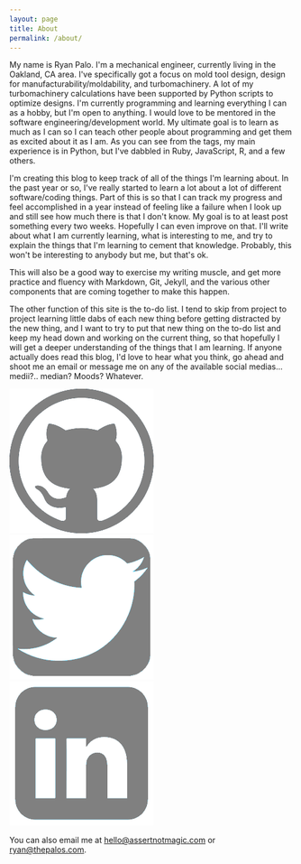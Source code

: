 ```yaml
---
layout: page
title: About
permalink: /about/
---
```


My name is Ryan Palo.  I'm a mechanical engineer, currently living in the Oakland, CA area.  I've specifically got a focus on mold tool design, design for manufacturability/moldability, and turbomachinery.  A lot of my turbomachinery calculations have been supported by Python scripts to optimize designs.  I'm currently programming and learning everything I can as a hobby, but I'm open to anything.  I would love to be mentored in the software engineering/development world.  My ultimate goal is to learn as much as I can so I can teach other people about programming and get them as excited about it as I am.  As you can see from the tags, my main experience is in Python, but I've dabbled in Ruby, JavaScript, R, and a few others.

I'm creating this blog to keep track of all of the things I'm learning about.  In the past year or so, I've really started to learn a lot about a lot of different software/coding things.  Part of this is so that I can track my progress and feel accomplished in a year instead of feeling like a failure when I look up and still see how much there is that I don't know.  My goal is to at least post something every two weeks.  Hopefully I can even improve on that.  I'll write about what I am currently learning, what is interesting to me, and try to explain the things that I'm learning to cement that knowledge.  Probably, this won't be interesting to anybody but me, but that's ok.
    
This will also be a good way to exercise my writing muscle, and get more practice and fluency with Markdown, Git, Jekyll, and the various other components that are coming together to make this happen.

The other function of this site is the to-do list.  I tend to skip from project to project learning little dabs of each new thing before getting distracted by the new thing, and I want to try to put that new thing on the to-do list and keep my head down and working on the current thing, so that hopefully I will get a deeper understanding of the things that I am learning.  If anyone actually does read this blog, I'd love to hear what you think, go ahead and shoot me an email or message me on any of the available social medias... medii?.. median?  Moods?  Whatever.

<a href="https://github.com/rpalo">
    <img class="contact-link" alt="Ryan's Github" src="/img/github_logo.png">
</a>
<a href="https://twitter.com/paytastic">
    <img class="contact-link" alt="Ryan's Twitter" src="/img/twitter_logo.png">
</a>
<a href="https://www.linkedin.com/in/ryan-palo-eit-cswp-9461194b
">
    <img class="contact-link" alt="Ryan's Linkedin" src="/img/linkedin_logo.png">
</a>

You can also email me at hello@assertnotmagic.com or ryan@thepalos.com.